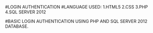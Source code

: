 #LOGIN AUTHENTICATION
#LANGUAGE USED:
              1.HTML5
              2.CSS
              3.PHP
              4.SQL SERVER 2012
     
 #BASIC LOGIN AUTHENTICATION USING PHP AND SQL SERVER 2012 DATABASE.
